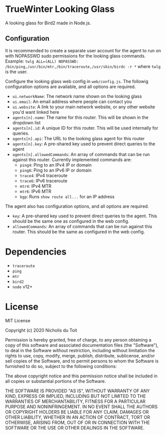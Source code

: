 # TrueWinter Looking Glass

A looking glass for Bird2 made in Node.js.

## Configuration

It is recommended to create a separate user account for the agent to run on with NOPASSWD sudo permissions for the looking glass commands. Example: `twlg ALL=(ALL) NOPASSWD: /bin/ping,/usr/bin/mtr,/bin/traceroute,/usr/sbin/birdc -r *` where `twlg` is the user.

Configure the looking glass web config in `web/config.js`. The followig configuration options are available, and all options are required.

- `ui.networkName`: The network name shown on the looking glass
- `ui.email`: An email address where people can contact you
- `ui.website`: A link to your main network website, or any other website you'd want linked here
- `agents[n].name`: The name for this router. This will be shown in the dropdown list
- `agents[n].id`: A unique ID for this router. This will be used internally for queries.
- `agents[n].api`: The URL to the looking glass agent for this router
- `agents[n].key`: A pre-shared key used to prevent direct queries to the agent
- `agents[n].allowedCommands`: An array of commands that can be run against this router. Currently implemented commands are:
	- `ping4`: Ping to an IPv4 IP or domain
	- `ping6`: Ping to an IPv6 IP or domain
	- `trace4`: IPv4 traceroute
	- `trace6`: IPv6 traceroute
	- `mtr4`: IPv4 MTR
	- `mtr6`: IPv6 MTR
	- `bgp`: Runs `show route all...` for an IP address

The agent also has configuration options, and all options are required.

- `key`: A pre-shared key used to prevent direct queries to the agent. This should be the same one as configured in the web config.
- `allowedCommands`: An array of commands that can be run against this router. This should be the same as configured in the web config.

# Dependencies

- `traceroute`
- `ping`
- `mtr`
- `bird2`
- `node` v12+

# License

MIT License

Copyright (c) 2020 Nicholis du Toit

Permission is hereby granted, free of charge, to any person obtaining a copy
of this software and associated documentation files (the "Software"), to deal
in the Software without restriction, including without limitation the rights
to use, copy, modify, merge, publish, distribute, sublicense, and/or sell
copies of the Software, and to permit persons to whom the Software is
furnished to do so, subject to the following conditions:

The above copyright notice and this permission notice shall be included in all
copies or substantial portions of the Software.

THE SOFTWARE IS PROVIDED "AS IS", WITHOUT WARRANTY OF ANY KIND, EXPRESS OR
IMPLIED, INCLUDING BUT NOT LIMITED TO THE WARRANTIES OF MERCHANTABILITY,
FITNESS FOR A PARTICULAR PURPOSE AND NONINFRINGEMENT. IN NO EVENT SHALL THE
AUTHORS OR COPYRIGHT HOLDERS BE LIABLE FOR ANY CLAIM, DAMAGES OR OTHER
LIABILITY, WHETHER IN AN ACTION OF CONTRACT, TORT OR OTHERWISE, ARISING FROM,
OUT OF OR IN CONNECTION WITH THE SOFTWARE OR THE USE OR OTHER DEALINGS IN THE
SOFTWARE.